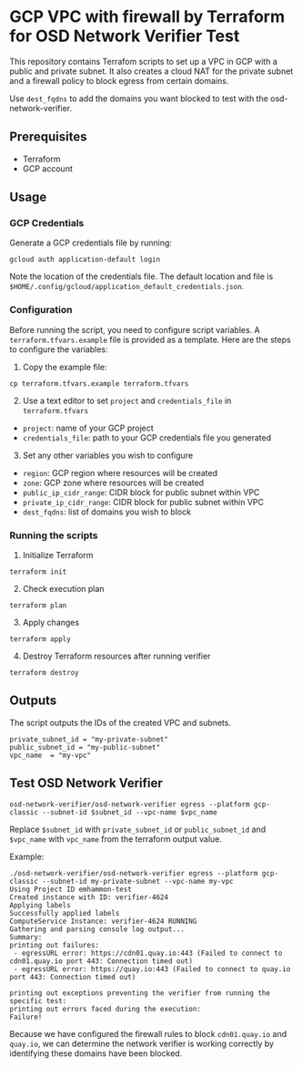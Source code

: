 # GCP VPC with firewall by Terraform for OSD Network Verifier Test
This repository contains Terrafom scripts to set up a VPC in GCP with a public and private subnet. It also creates a cloud NAT for the private subnet and a firewall policy to block egress from certain domains.

Use `dest_fqdns` to add the domains you want blocked to test with the osd-network-verifier.

## Prerequisites
- Terraform 
- GCP account

## Usage
### GCP Credentials
Generate a GCP credentials file by running:
```
gcloud auth application-default login
```
Note the location of the credentials file. The default location and file is `$HOME/.config/gcloud/application_default_credentials.json`.

### Configuration
Before running the script, you need to configure script variables. A `terraform.tfvars.example` file is provided as a template. Here are the steps to configure the variables:
1. Copy the example file:
```
cp terraform.tfvars.example terraform.tfvars
```
2. Use a text editor to set `project` and `credentials_file` in `terraform.tfvars`
- `project`: name of your GCP project
- `credentials_file`: path to your GCP credentials file you generated
3. Set any other variables you wish to configure
- `region`: GCP region where resources will be created
- `zone`: GCP zone where resources will be created
- `public_ip_cidr_range`: CIDR block for public subnet within VPC
- `private_ip_cidr_range`: CIDR block for public subnet within VPC
- `dest_fqdns`: list of domains you wish to block

### Running the scripts
1. Initialize Terraform
```
terraform init
```
2. Check execution plan
```
terraform plan
```
3. Apply changes
```
terraform apply
```
4. Destroy Terraform resources after running verifier
```
terraform destroy
```
## Outputs
The script outputs the IDs of the created VPC and subnets.
```
private_subnet_id = "my-private-subnet"
public_subnet_id = "my-public-subnet"
vpc_name  = "my-vpc"
```

## Test OSD Network Verifier
```
osd-network-verifier/osd-network-verifier egress --platform gcp-classic --subnet-id $subnet_id --vpc-name $vpc_name
```
Replace `$subnet_id` with `private_subnet_id` or `public_subnet_id` and `$vpc_name` with `vpc_name` from the terraform output value.

Example:
```
./osd-network-verifier/osd-network-verifier egress --platform gcp-classic --subnet-id my-private-subnet --vpc-name my-vpc
Using Project ID emhammon-test
Created instance with ID: verifier-4624
Applying labels
Successfully applied labels 
ComputeService Instance: verifier-4624 RUNNING
Gathering and parsing console log output...
Summary:
printing out failures:
 - egressURL error: https://cdn01.quay.io:443 (Failed to connect to cdn01.quay.io port 443: Connection timed out)
 - egressURL error: https://quay.io:443 (Failed to connect to quay.io port 443: Connection timed out)

printing out exceptions preventing the verifier from running the specific test:
printing out errors faced during the execution:
Failure!
```
Because we have configured the firewall rules to block `cdn01.quay.io` and `quay.io`, we can determine the network verifier is working correctly by identifying these domains have been blocked.




